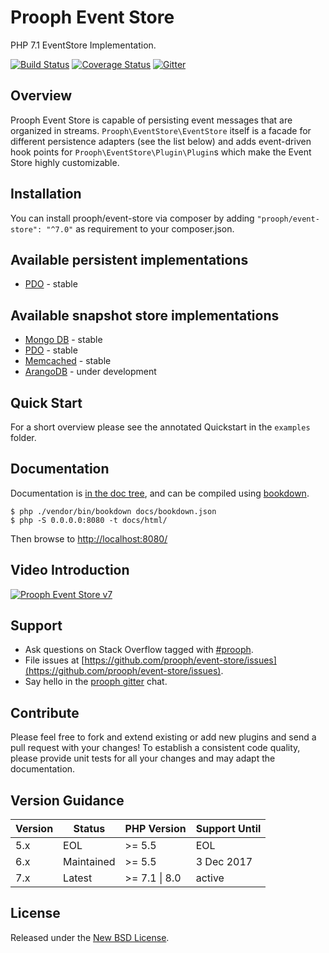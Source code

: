 # Prooph Event Store

PHP 7.1 EventStore Implementation.

[![Build Status](https://travis-ci.com/prooph/event-store.svg?branch=7.x)](https://travis-ci.com/prooph/event-store)
[![Coverage Status](https://coveralls.io/repos/prooph/event-store/badge.svg?branch=7.x&service=github)](https://coveralls.io/github/prooph/event-store?branch=7.x)
[![Gitter](https://badges.gitter.im/Join%20Chat.svg)](https://gitter.im/prooph/improoph)

## Overview

Prooph Event Store is capable of persisting event messages that are organized in streams. `Prooph\EventStore\EventStore`
itself is a facade for different persistence adapters (see the list below) and adds event-driven hook points for `Prooph\EventStore\Plugin\Plugin`s
which make the Event Store highly customizable.

## Installation

You can install prooph/event-store via composer by adding `"prooph/event-store": "^7.0"` as requirement to your composer.json.

## Available persistent implementations
- [PDO](https://github.com/prooph/pdo-event-store) - stable

## Available snapshot store implementations
- [Mongo DB](https://github.com/prooph/mongodb-snapshot-store) - stable
- [PDO](https://github.com/prooph/pdo-snapshot-store) - stable
- [Memcached](https://github.com/prooph/memcached-snapshot-store) - stable
- [ArangoDB](https://github.com/prooph/arangodb-snapshot-store) - under development

## Quick Start

For a short overview please see the annotated Quickstart in the `examples` folder.

## Documentation

Documentation is [in the doc tree](docs/), and can be compiled using [bookdown](http://bookdown.io).

```console
$ php ./vendor/bin/bookdown docs/bookdown.json
$ php -S 0.0.0.0:8080 -t docs/html/
```

Then browse to [http://localhost:8080/](http://localhost:8080/)

## Video Introduction

[![Prooph Event Store v7](https://img.youtube.com/vi/QhpDIqYQzg0/0.jpg)](https://www.youtube.com/watch?v=QhpDIqYQzg0)

## Support

- Ask questions on Stack Overflow tagged with [#prooph](https://stackoverflow.com/questions/tagged/prooph).
- File issues at [https://github.com/prooph/event-store/issues](https://github.com/prooph/event-store/issues).
- Say hello in the [prooph gitter](https://gitter.im/prooph/improoph) chat.

## Contribute

Please feel free to fork and extend existing or add new plugins and send a pull request with your changes!
To establish a consistent code quality, please provide unit tests for all your changes and may adapt the documentation.

## Version Guidance

| Version | Status     | PHP Version   | Support Until |
|---------|------------|---------------|---------------|
| 5.x     | EOL        | \>= 5.5        | EOL           |
| 6.x     | Maintained | \>= 5.5        | 3 Dec 2017    |
| 7.x     | Latest     | \>= 7.1 \| 8.0  | active        |

## License

Released under the [New BSD License](LICENSE).
